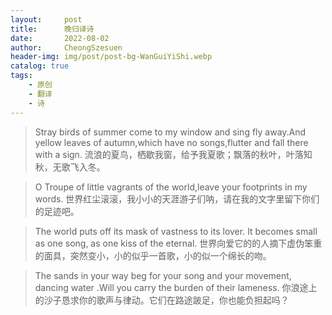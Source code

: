 ```yaml
---
layout:     post
title:      晚归译诗
date:       2022-08-02
author:     CheongSzesuen
header-img: img/post/post-bg-WanGuiYiShi.webp
catalog: true
tags:
    - 原创
    - 翻译
    - 诗
---
```


> Stray birds of summer come to my window and sing fly away.And yellow leaves of autumn,which have no songs,flutter and fall there with a sign. 
流浪的夏鸟，栖歇我窗，给予我夏歌；飘落的秋叶，叶落知秋，无歌飞入冬。

> O Troupe of little vagrants of the world,leave your footprints in my words.
世界红尘滚滚，我小小的天涯游子们呐，请在我的文字里留下你们的足迹吧。

> The world puts off its mask of vastness to its lover. It becomes small as one song, as one kiss of the eternal.
世界向爱它的的人摘下虚伪笨重的面具，突然变小，小的似乎一首歌，小的似一个绵长的吻。

> The sands in your way beg for your song and your movement, dancing water .Will you carry the burden of their lameness.
你浪途上的沙子恳求你的歌声与律动。它们在路途跛足，你也能负担起吗？